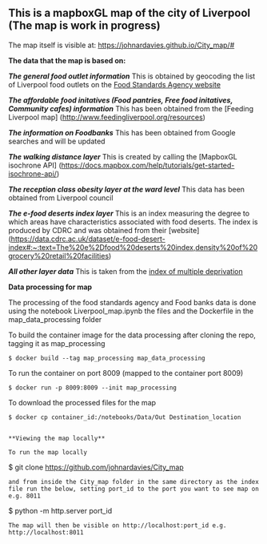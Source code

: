 ## This is a mapboxGL map of the city of Liverpool (The map is work in progress)

The map itself is visible at:
https://johnardavies.github.io/City_map/#


**The data that the map is based on:**


***The general food outlet information***
This is obtained by geocoding the list of Liverpool food outlets on the [Food Standards Agency website](https://ratings.food.gov.uk/default/en-GB)

***The affordable food initatives (Food pantries, Free food initatives, Community cafes) information***
This has been obtained from the [Feeding Liverpool map] (http://www.feedingliverpool.org/resources)

***The information on Foodbanks***
This has been obtained from Google searches and will be updated

***The walking distance layer***
This is created by calling the [MapboxGL isochrone API] (https://docs.mapbox.com/help/tutorials/get-started-isochrone-api/)

***The reception class obesity layer at the ward level***
This data has been obtained from Liverpool council

***The e-food deserts index layer***
This is an index measuring the degree to which areas have characteristics associated with food deserts. The index is produced by
 CDRC and was obtained from their [website] (https://data.cdrc.ac.uk/dataset/e-food-desert-index#:~:text=The%20e%2Dfood%20deserts%20index,density%20of%20grocery%20retail%20facilities)

***All other layer data***
This is taken from the [index of multiple deprivation](https://data-communities.opendata.arcgis.com/datasets/d4b79be994ac4820ad44e10ded313df3_0)


**Data processing for map**

The processing of the food standards agency and Food banks data is done using the notebook
Liverpool_map.ipynb the files and the Dockerfile in the map_data_processing folder

To build the container image for the data processing after cloning the repo, tagging it as map_processing
```
$ docker build --tag map_processing map_data_processing
```
To run the container on port 8009 (mapped to the container port 8009)
```
$ docker run -p 8009:8009 --init map_processing
```
To download the processed files for the map
```
$ docker cp container_id:/notebooks/Data/Out Destination_location


**Viewing the map locally**

To run the map locally
```
$ git clone https://github.com/johnardavies/City_map
```
and from inside the City_map folder in the same directory as the index file run the below, setting port_id to the port you want to see map on e.g. 8011
```
$  python -m http.server port_id
```
The map will then be visible on http://localhost:port_id e.g. http://localhost:8011